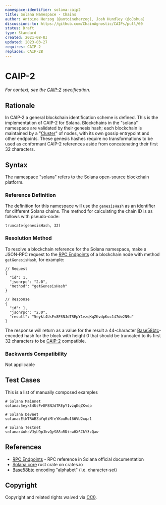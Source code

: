 ```yaml
---
namespace-identifier: solana-caip2
title: Solana Namespace - Chains
author: Antoine Herzog (@antoineherzog), Josh Hundley (@oJshua)
discussions-to: https://github.com/ChainAgnostic/CAIPs/pull/60
status: Draft
type: Standard
created: 2021-08-03
updated: 2023-03-27
requires: CAIP-2
replaces: CAIP-28
---
```


# CAIP-2

*For context, see the [CAIP-2][] specification.*

## Rationale

In CAIP-2 a general blockchain identification scheme is defined. This is the
implementation of CAIP-2 for Solana. Blockchains in the "solana" namespace are
validated by their genesis hash; each blockchain is maintained by a
"[Cluster][]" of nodes, with its own gossip entrypoint and other endpoints.
These genesis hashes require no transformations to be used as conformant CAIP-2
references aside from concatenating their first 32 characters.

## Syntax

The namespace "solana" refers to the Solana open-source blockchain platform.

### Reference Definition

The definition for this namespace will use the `genesisHash` as an identifier
for different Solana chains. The method for calculating the chain ID is as
follows with pseudo-code:

```
truncate(genesisHash, 32)
```

### Resolution Method

To resolve a blockchain reference for the Solana namespace, make a JSON-RPC
request to the [RPC Endpoints][] of a blockchain node with method
`getGenesisHash`, for example:

```jsonc
// Request
{
  "id": 1,
  "jsonrpc": "2.0",
  "method": "getGenesisHash"
}

// Response
{
  "id": 1,
  "jsonrpc": "2.0",
  "result": "5eykt4UsFv8P8NJdTREpY1vzqKqZKvdpKuc147dw2N9d"
}
```

The response will return as a value for the result a 44-character
[Base58btc][]-encoded hash for the block with height 0 that should be truncated to
its first 32 characters to be [CAIP-2][] compatible.

### Backwards Compatibility

Not applicable

## Test Cases

This is a list of manually composed examples

```
# Solana Mainnet
solana:5eykt4UsFv8P8NJdTREpY1vzqKqZKvdp

# Solana Devnet
solana:EtWTRABZaYq6iMfeYKouRu166VU2xqa1

# Solana Testnet
solana:4uhcVJyU9pJkvQyS88uRDiswHXSCkY3zQaw

```

## References

- [RPC Endpoints][] - RPC reference in Solana official documentation
- [Solana core][] rust crate on crates.io
- [Base58btc][] encoding "alphabet" (i.e. character-set)

[CAIP-2]: https://github.com/ChainAgnostic/CAIPs/blob/master/CAIPs/caip-2.md
[Address Lookup Table Proposal]: https://docs.solana.com/proposals/transactions-v2
[Account Types]: https://docs.solana.com/terminology#account
[Address Expressions]: https://docs.solana.com/cli/transfer-tokens#receive-tokens
[Cluster]: https://docs.solana.com/clusters
[RPC Endpoints]: https://docs.solana.com/cluster/rpc-endpoints
[Solana core]: https://crates.io/crates/solana-program/
[base58btc]: https://en.bitcoin.it/wiki/Base58Check_encoding#Base58_symbol_chart


## Copyright

Copyright and related rights waived via [CC0](https://creativecommons.org/publicdomain/zero/1.0/).
